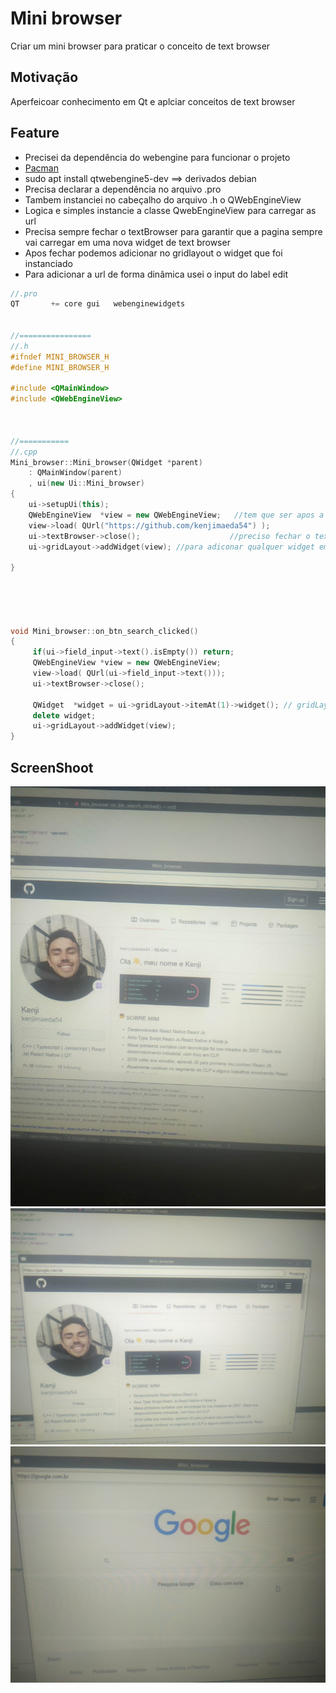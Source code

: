 # Mini browser
Criar um mini browser para praticar o conceito de text browser


## Motivação  
Aperfeicoar conhecimento em Qt e aplciar conceitos de text browser


## Feature
- Precisei da dependência do webengine para funcionar o projeto
- [Pacman](https://archlinux.org/packages/extra/x86_64/qt5-webengine/)
- sudo apt install qtwebengine5-dev ==> derivados debian
- Precisa declarar a dependência no arquivo .pro
- Tambem instanciei no cabeçalho do arquivo .h o QWebEngineView
- Logica e simples instancie a classe QwebEngineView para carregar as url
- Precisa sempre fechar o textBrowser para garantir que a pagina sempre vai carregar em uma nova widget de text browser
- Apos fechar podemos  adicionar no gridlayout o widget que foi instanciado 
- Para adicionar a url de forma dinâmica usei o input do label edit



``` c++
//.pro
QT       += core gui   webenginewidgets


//================
//.h
#ifndef MINI_BROWSER_H
#define MINI_BROWSER_H

#include <QMainWindow>
#include <QWebEngineView>



//===========
//.cpp
Mini_browser::Mini_browser(QWidget *parent)
    : QMainWindow(parent)
    , ui(new Ui::Mini_browser)
{
    ui->setupUi(this);
    QWebEngineView  *view = new QWebEngineView;   //tem que ser apos a ui foi instanciada
    view->load( QUrl("https://github.com/kenjimaeda54") );
    ui->textBrowser->close();                    //preciso fechar o textBrowser so apos isto conseguira inicia
    ui->gridLayout->addWidget(view); //para adiconar qualquer widget em um layou no formato grid

}





void Mini_browser::on_btn_search_clicked()
{
     if(ui->field_input->text().isEmpty()) return;
     QWebEngineView *view = new QWebEngineView;
     view->load( QUrl(ui->field_input->text()));
     ui->textBrowser->close();

     QWidget  *widget = ui->gridLayout->itemAt(1)->widget(); // gridLayout e uma colecao com os layout,estou pegando a primeira posicao e deletando,intemAt e uma funcao dos container
     delete widget;
     ui->gridLayout->addWidget(view);
}

```


##
## ScreenShoot

![home.jpeg](https://github.com/kenjimaeda54/mini-browser-Qt/blob/develop/home.jpeg)
![search.jpeg](https://github.com/kenjimaeda54/mini-browser-Qt/blob/develop/search.jpeg)
![google.jpeg](https://github.com/kenjimaeda54/mini-browser-Qt/blob/develop/google.jpeg)







